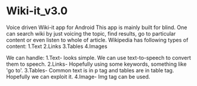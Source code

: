 Wiki-it_v3.0
============

Voice driven Wiki-it app for Android
This app is mainly built for blind. One can search wiki by just voicing the topic, find results, go to particular content or even listen to whole of article.
Wikipedia has following types of content:
1.Text
2.Links
3.Tables
4.Images

We can handle:
1.Text-   looks simple. We can use text-to-speech to convert them to speech.
2.Links-  Hopefully using some keywords, something like 'go to'. 
3.Tables- Common text is in p tag and tables are in table tag. Hopefully we can exploit it.
4.Image-  Img tag can be used.

